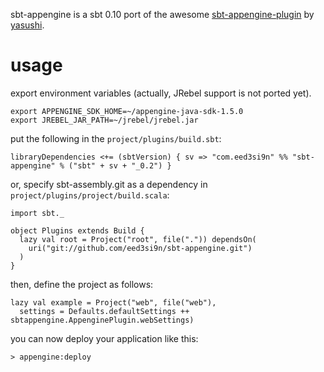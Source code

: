 sbt-appengine is a sbt 0.10 port of the awesome [sbt-appengine-plugin][1] by [yasushi][2].

usage
=====
export environment variables (actually, JRebel support is not ported yet).

    export APPENGINE_SDK_HOME=~/appengine-java-sdk-1.5.0
    export JREBEL_JAR_PATH=~/jrebel/jrebel.jar

put the following in the `project/plugins/build.sbt`:

    libraryDependencies <+= (sbtVersion) { sv => "com.eed3si9n" %% "sbt-appengine" % ("sbt" + sv + "_0.2") }

or, specify sbt-assembly.git as a dependency in `project/plugins/project/build.scala`:

    import sbt._

    object Plugins extends Build {
      lazy val root = Project("root", file(".")) dependsOn(
        uri("git://github.com/eed3si9n/sbt-appengine.git")
      )
    }

then, define the project as follows:

    lazy val example = Project("web", file("web"),
      settings = Defaults.defaultSettings ++ sbtappengine.AppenginePlugin.webSettings)

you can now deploy your application like this:

    > appengine:deploy

  [1]: https://github.com/Yasushi/sbt-appengine-plugin
  [2]: https://github.com/Yasushi
